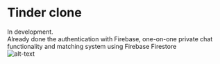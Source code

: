 # Tinder clone
In development.  
Already done the authentication with Firebase, one-on-one private chat functionality and matching system using Firebase Firestore    
  ![alt-text](https://github.com/ptuzinek/tinder_flutter/blob/master/tinder_full.gif)
